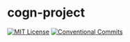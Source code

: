 # cogn-project

[![MIT License][license-badge]][license-url]
[![Conventional Commits][convention-badge]][convention-url]


[license-badge]: https://img.shields.io/badge/License-MIT-blue.svg
[license-url]: http://opensource.org/licenses/MIT
[convention-badge]: https://img.shields.io/badge/Conventional%20Commits-1.0.0-yellow.svg
[convention-url]: https://conventionalcommits.org
